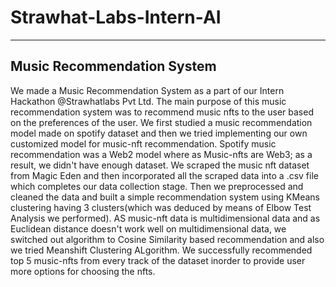 # Strawhat-Labs-Intern-AI
--------------------------------------------------------------------------------------------------------
## Music Recommendation System

We made a Music Recommendation System as a part of our Intern Hackathon @Strawhatlabs Pvt Ltd. The main purpose of this music recommendation system was to recommend music nfts to the user based on the preferences of the user. We first studied a music recommendation model made on spotify dataset and then we tried implementing our own customized model for music-nft recommendation. Spotify music recommendation was a Web2 model where as Music-nfts are Web3; as a result, we didn't have enough dataset. We scraped the music nft dataset from Magic Eden and then incorporated all the scraped data into a .csv file which completes our data collection stage. Then we preprocessed and cleaned the data and built a simple recommendation system using KMeans clustering having 3 clusters(which was deduced by means of Elbow Test Analysis we performed). AS music-nft data is multidimensional data and as Euclidean distance doesn't work well on multidimensional data, we switched out algorithm to Cosine Similarity based recommendation and also we tried Meanshift Clustering ALgorithm. We successfully recommended top 5 music-nfts from every track of the dataset inorder to provide user more options for choosing the nfts.
  
